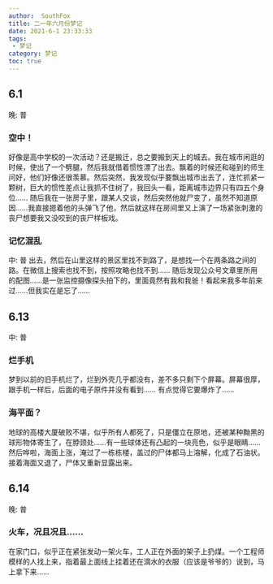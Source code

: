 ```yaml
---
author:  SouthFox
title: 二一年六月份梦记
date: 2021-6-1 23:33:33
tags:
 - 梦记
category: 梦记
toc: true
---
```

## 6.1 
晚: 普
### 空中！
好像是高中学校的一次活动？还是搬迁，总之要搬到天上的城去。我在城市闲逛的时候，使出了一个劈腿，然后我就借着惯性漂了出去。飘着的时候还和碰到的师生问好，他们好像还很羡慕。然后突然，我发现似乎要飘出城市出去了，连忙抓紧一颗树，巨大的惯性差点让我抓不住树了，我回头一看，距离城市边界只有四五个身位……
随后我在一张房子里，跟某人交谈，然后突然他就尸变了，虽然不知道原因……我直接摁着他的头弹飞了他，然后就这样在房间里又上演了一场紧张刺激的丧尸想要我又没咬到的丧尸样板戏。

<!--more-->

### 记忆混乱
中: 普
出去，然后在山里这样的景区里找不到路了，是想找一个在两条路之间的路。在微信上搜索也找不到，按照攻略也找不到……
随后发现公众号文章里所用的配图……是一张监控摄像探头拍下的，里面竟然有我和我爸！看起来我多年前来过……但我实在是忘了……

## 6.13
中: 普
### 烂手机
梦到以前的旧手机烂了，烂到外壳几乎都没有，差不多只剩下个屏幕。屏幕很厚，跟手机一样后，后面的电子原件并没有看到……
有点觉得它要爆炸了……

### 海平面？
地球的高楼大厦破败不堪，似乎所有人都死了，只是僵立在原地，还被某种黝黑的球形物体寄生了，在脖颈处……有一些球体还有凸起的一块亮色，似乎是眼睛……
然后哗啦，海面上涨，淹过了一栋栋楼，盖过的尸体都马上溶解，化成了石油状。接着海面又退了，尸体又重新显露出来。

## 6.14
晚: 普
### 火车，况且况且……
在家门口，似乎正在紧张发动一架火车，工人正在外面的架子上扔煤。一个工程师模样的人找上来，指着最上面线上挂着还在滴水的衣服（应该是爷爷的）说到，马上拿下来……